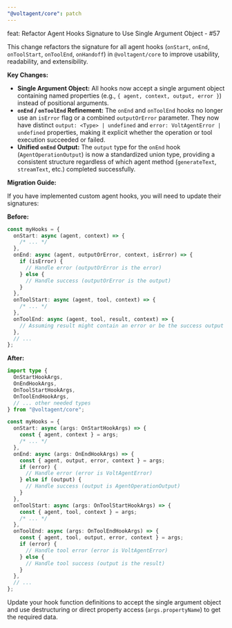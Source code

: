 ```yaml
---
"@voltagent/core": patch
---
```


feat: Refactor Agent Hooks Signature to Use Single Argument Object - #57

This change refactors the signature for all agent hooks (`onStart`, `onEnd`, `onToolStart`, `onToolEnd`, `onHandoff`) in `@voltagent/core` to improve usability, readability, and extensibility.

**Key Changes:**

- **Single Argument Object:** All hooks now accept a single argument object containing named properties (e.g., `{ agent, context, output, error }`) instead of positional arguments.
- **`onEnd` / `onToolEnd` Refinement:** The `onEnd` and `onToolEnd` hooks no longer use an `isError` flag or a combined `outputOrError` parameter. They now have distinct `output: <Type> | undefined` and `error: VoltAgentError | undefined` properties, making it explicit whether the operation or tool execution succeeded or failed.
- **Unified `onEnd` Output:** The `output` type for the `onEnd` hook (`AgentOperationOutput`) is now a standardized union type, providing a consistent structure regardless of which agent method (`generateText`, `streamText`, etc.) completed successfully.

**Migration Guide:**

If you have implemented custom agent hooks, you will need to update their signatures:

**Before:**

```typescript
const myHooks = {
  onStart: async (agent, context) => {
    /* ... */
  },
  onEnd: async (agent, outputOrError, context, isError) => {
    if (isError) {
      // Handle error (outputOrError is the error)
    } else {
      // Handle success (outputOrError is the output)
    }
  },
  onToolStart: async (agent, tool, context) => {
    /* ... */
  },
  onToolEnd: async (agent, tool, result, context) => {
    // Assuming result might contain an error or be the success output
  },
  // ...
};
```

**After:**

```typescript
import type {
  OnStartHookArgs,
  OnEndHookArgs,
  OnToolStartHookArgs,
  OnToolEndHookArgs,
  // ... other needed types
} from "@voltagent/core";

const myHooks = {
  onStart: async (args: OnStartHookArgs) => {
    const { agent, context } = args;
    /* ... */
  },
  onEnd: async (args: OnEndHookArgs) => {
    const { agent, output, error, context } = args;
    if (error) {
      // Handle error (error is VoltAgentError)
    } else if (output) {
      // Handle success (output is AgentOperationOutput)
    }
  },
  onToolStart: async (args: OnToolStartHookArgs) => {
    const { agent, tool, context } = args;
    /* ... */
  },
  onToolEnd: async (args: OnToolEndHookArgs) => {
    const { agent, tool, output, error, context } = args;
    if (error) {
      // Handle tool error (error is VoltAgentError)
    } else {
      // Handle tool success (output is the result)
    }
  },
  // ...
};
```

Update your hook function definitions to accept the single argument object and use destructuring or direct property access (`args.propertyName`) to get the required data.
